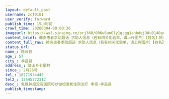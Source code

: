 ```yaml
---
layout: default_post
username: zcf0101
user_verify: forward
publish_time: 15小时前
crawl_time: 20200304-00:00:26
imageurl: https://wx3.sinaimg.cn/orj360/006w8uoGly1gcgg1ahbdej30u0140gqw.jpg,https://wx3.sinaimg.cn/orj360/006w8uoGly1gcgg1bq3q3j30u014042r.jpg,https://wx3.sinaimg.cn/orj360/006w8uoGly1gcgg1cyzofj30u0140juo.jpg
content_brief: 肺炎患者求助超话 求助人信息（若有相关化验单，请上传图片）【姓名】陈云钗【年龄】57【所在城市】孝昌县【所在小区、社区】陡山乡七星村【患病时间】2月26号【联系方式】18271934445【其他紧急联系人】13545272312【病情描述】乳腺肿瘤没有医院可以做检查和住院治疗 孝感·孝昌县 
content_full_raw: 肺炎患者求助超话 求助人信息（若有相关化验单，请上传图片）【姓名】陈云钗【年龄】57【所在城市】孝昌县【所在小区、社区】陡山乡七星村【患病时间】2月26号【联系方式】18271934445【其他紧急联系人】13545272312【病情描述】乳腺肿瘤没有医院可以做检查和住院治疗 孝感·孝昌县 
status_url: 
name_: 陈云钗
age_: 57
city_: 孝昌县
address_: 陡山乡七星村
since_: 2月26号
tel_: 18271934445
tel2_: 13545272312
desc_: 乳腺肿瘤没有医院可以做检查和住院治疗 孝感·孝昌县
publish_timestamp: 
---
```

